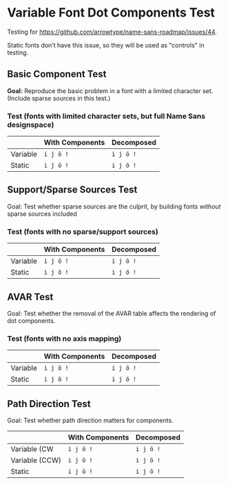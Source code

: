 # Variable Font Dot Components Test

Testing for https://github.com/arrowtype/name-sans-roadmap/issues/44.

Static fonts don’t have this issue, so they will be used as "controls" in testing.
## Basic Component Test

**Goal:** Reproduce the basic problem in a font with a limited character set. (Include sparse sources in this test.)

### Test (fonts with limited character sets, but full Name Sans designspace)

|          | With Components | Decomposed |
|----------|-----------------|------------|
| Variable | `i j ö !`       | `i j ö !`  |
| Static   | `i j ö !`       | `i j ö !`  |

## Support/Sparse Sources Test

Goal: Test whether sparse sources are the culprit, by building fonts *without* sparse sources included
### Test (fonts with no sparse/support sources)

|          | With Components | Decomposed |
|----------|-----------------|------------|
| Variable | `i j ö !`       | `i j ö !`  |
| Static   | `i j ö !`       | `i j ö !`  |
## AVAR Test

Goal: Test whether the removal of the AVAR table affects the rendering of dot components.

### Test (fonts with no axis mapping)

|          | With Components | Decomposed |
|----------|-----------------|------------|
| Variable | `i j ö !`       | `i j ö !`  |
| Static   | `i j ö !`       | `i j ö !`  |

## Path Direction Test

Goal: Test whether path direction matters for components.

|                | With Components | Decomposed |
|----------------|-----------------|------------|
| Variable (CW   | `i j ö !`       | `i j ö !`  |
| Variable (CCW) | `i j ö !`       | `i j ö !`  |
| Static         | `i j ö !`       | `i j ö !`  |